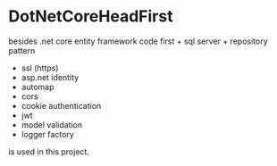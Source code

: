 # DotNetCoreHeadFirst


besides .net core entity framework code first + sql server + repository pattern

- ssl (https)
- asp.net identity
- automap
- cors
- cookie authentication
- jwt
- model validation
- logger factory

is used in this project.
